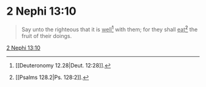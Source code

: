 # 2 Nephi 13:10

> Say unto the righteous that it is <u>well</u>[^a] with them; for they shall <u>eat</u>[^b] the fruit of their doings.

[2 Nephi 13:10](https://www.churchofjesuschrist.org/study/scriptures/bofm/2-ne/13?lang=eng&id=p10#p10)


[^a]: [[Deuteronomy 12.28|Deut. 12:28]].  
[^b]: [[Psalms 128.2|Ps. 128:2]].  
